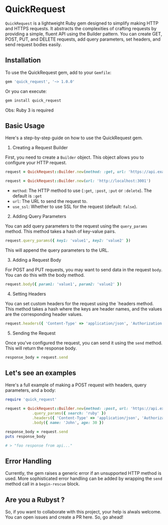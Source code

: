 # QuickRequest
`QuickRequest` is a lightweight Ruby gem designed to simplify making HTTP and HTTPS requests. It abstracts the complexities of crafting requests by providing a simple, fluent API using the Builder pattern. You can create GET, POST, PUT, and DELETE requests, add query parameters, set headers, and send request bodies easily.

## Installation

To use the QuickRequest gem, add to your `Gemfile`:
```ruby
gem 'quick_request', '~> 1.0.0'
```

Or you can execute:
```ruby
gem install quick_request
```

Obs: Ruby 3 is required

## Basic Usage

Here's a step-by-step guide on how to use the QuickRequest gem.

1. Creating a Request Builder

First, you need to create a `Builder` object. This object allows you to configure your HTTP request.

```ruby
request = QuickRequest::Builder.new(method: :get, url: 'https://api.example.com/data', use_ssl: true)

request = QuickRequest::Builder.new(url: 'http://localhost:3001')
```

* `method`: The HTTP method to use (`:get`, `:post`, `:put` or `:delete`). The default is `:get`
* `url`: The URL to send the request to.
* `use_ssl`: Whether to use SSL for the request (default: `false`).


2. Adding Query Parameters

You can add query parameters to the request using the `query_params` method. This method takes a hash of key-value pairs.

```ruby
request.query_params({ key1: 'value1', key2: 'value2' })
```

This will append the query parameters to the URL.

3. Adding a Request Body

For POST and PUT requests, you may want to send data in the request `body`. You can do this with the body method.

```ruby
request.body({ param1: 'value1', param2: 'value2' })
```

4. Setting Headers

You can set custom headers for the request using the `headers method. This method takes a hash where the keys are header names, and the values are the corresponding header values.

```ruby
request.headers({ 'Content-Type' => 'application/json', 'Authorization' => 'Bearer token' })
```

5. Sending the Request

Once you've configured the request, you can send it using the `send` method. This will return the response body.

```ruby
response_body = request.send
```

## Let's see an examples

Here's a full example of making a POST request with headers, query parameters, and a body:

```ruby
require 'quick_request'

request = QuickRequest::Builder.new(method: :post, url: 'https://api.example.com/submit', use_ssl: true)
            .query_params({ search: 'ruby' })
            .headers({ 'Content-Type' => 'application/json', 'Authorization' => 'Bearer token' })
            .body({ name: 'John', age: 30 })

response_body = request.send
puts response_body

# > "foo response from api..."
```

## Error Handling

Currently, the gem raises a generic error if an unsupported HTTP method is used. More sophisticated error handling can be added by wrapping the `send` method call in a `begin-rescue` block.

## Are you a Rubyst ?

So, if you want to collaborate with this project, your help is alwals welcome. You can open issues and create a PR here. So, go ahead!